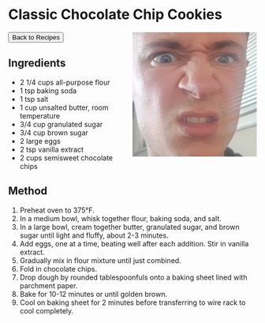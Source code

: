 # Classic Chocolate Chip Cookies
<button onclick="location.href='../recipes.html'">Back to Recipes</button>
<img src="images/default_image.jpg" alt="Meatballs" style="float: right; margin-left: 20px; max-width: 50%;" />
## Ingredients
- 2 1/4 cups all-purpose flour
- 1 tsp baking soda
- 1 tsp salt
- 1 cup unsalted butter, room temperature
- 3/4 cup granulated sugar
- 3/4 cup brown sugar
- 2 large eggs
- 2 tsp vanilla extract
- 2 cups semisweet chocolate chips

## Method
1. Preheat oven to 375°F.
2. In a medium bowl, whisk together flour, baking soda, and salt.
3. In a large bowl, cream together butter, granulated sugar, and brown sugar until light and fluffy, about 2-3 minutes.
4. Add eggs, one at a time, beating well after each addition. Stir in vanilla extract.
5. Gradually mix in flour mixture until just combined.
6. Fold in chocolate chips.
7. Drop dough by rounded tablespoonfuls onto a baking sheet lined with parchment paper.
8. Bake for 10-12 minutes or until golden brown. 
9. Cool on baking sheet for 2 minutes before transferring to wire rack to cool completely.
